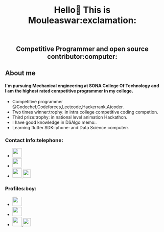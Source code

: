 <h1 align="center"> Hello👋 This is Mouleaswar:exclamation: <br></br>
<h2 align="center"> Competitive Programmer and open source contributor:computer:</h2>
<h2>About me</h2>
<h4>I'm pursuing Mechanical engineering at <b>SONA College Of Technology</b> and I am the highest rated competitive programmer in my college.</h4>
<ul>
  <li>Competitive programmer @Codechef,Codeforces,Leetcode,Hackerrank,Atcoder.</li>
  <li>Two times winner:trophy: in intra college competitive coding competion.</li>
  <li>Third prize:trophy: in national level animation Hackathon.</li>
  <li>I have good knowledge in DSAlgo:memo:.</li>
  <li>Learning flutter SDK:iphone: and Data Science:computer:.</li>
</ul>
<h3>Contact Info:telephone:</h3>
<ul>
  <li><a href="https://www.linkedin.com/in/mouleaswar-shanmugam-747ba11b8/" target="_blank"> <img height="30" src="https://img.shields.io/badge/linkedin-blue.svg?&style=for-the-badge&logo=linkedin&logoColor=white"/> </a></li>
   <li><a href="mailto:warmouleas@gmail.com" target="_blank"> <img height="30" src="https://img.shields.io/badge/gmail-c14438?&style=for-the-badge&logo=gmail&logoColor=white"> </a></li>
  <li><a href="https://www.instagram.com/m0u1ea5/" target="_blank"> <img height="30"  src="https://www.transparentpng.com/thumb/logo-instagram/YfpFOL-logo-instagram-free-transparent.png"> </a><img height="26"  src="https://freepngimg.com/thumb/logo/76861-web-instagram-script-typeface-typography-font.png"></li>
</ul>


<h3>Profiles:boy:</h3>
<ul>
  <li><a href="https://www.codechef.com/users/mouleas14/" target="_blank"> <img height="30" src="https://user-images.githubusercontent.com/66675130/105477250-9f8d0a80-5cc7-11eb-8e88-9e4ca0122ce4.png"/> </a></li>
   <li><a href="mailto:warmouleas@gmail.com" target="_blank"> <img height="30" src="https://img.shields.io/badge/gmail-c14438?&style=for-the-badge&logo=gmail&logoColor=white"> </a></li>
  <li><a href="https://www.instagram.com/m0u1ea5/" target="_blank"> <img height="30"  src="https://www.transparentpng.com/thumb/logo-instagram/YfpFOL-logo-instagram-free-transparent.png"> </a><img height="26"  src="https://freepngimg.com/thumb/logo/76861-web-instagram-script-typeface-typography-font.png"></li>
 </ul>
